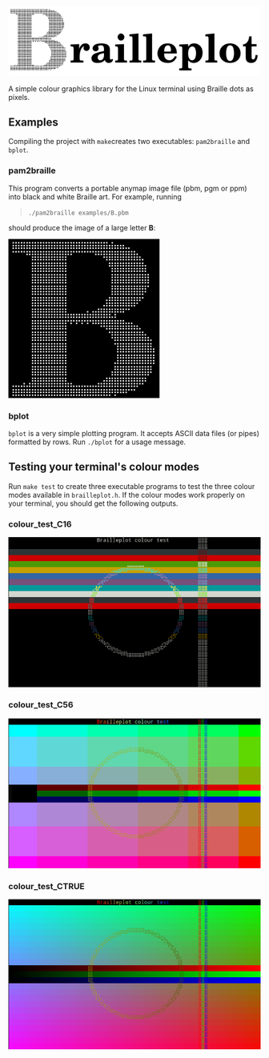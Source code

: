 ![Brailleplot](Brailleplot.png)

A simple colour graphics library for the Linux terminal using Braille dots as
pixels.

## Examples

Compiling the project with `make`creates two executables: `pam2braille` and
`bplot`.

### pam2braille

This program converts a portable anymap image file (pbm, pgm or ppm) into
black and white Braille art. For example, running

> `./pam2braille examples/B.pbm`

should produce the image of a large letter **B**:

![Image of a large B](examples/B.png)

### bplot

`bplot` is a very simple plotting program. It accepts ASCII data files (or
pipes) formatted by rows. Run `./bplot` for a usage message.

## Testing your terminal's colour modes

Run `make test` to create three executable programs to test the three colour
modes available in `brailleplot.h`. If the colour modes work properly on your
terminal, you should get the following outputs.

### colour_test_C16

![16 colours test screen](examples/colour_test_C16.png)

### colour_test_C56

![256 colours test screen](examples/colour_test_C256.png)

### colour_test_CTRUE

![True colour test screen](examples/colour_test_CTRUE.png)

